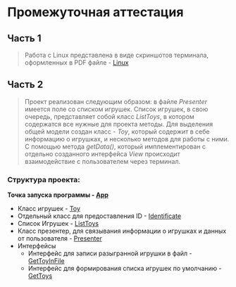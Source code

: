 # Промежуточная аттестация
## Часть 1
> Работа с Linux представлена в виде скриншотов
> терминала, оформленных в PDF файле - [Linux](Linux/WorkWithLinux.pdf)
## Часть 2
> Проект реализован следующим образом: в файле *Presenter* 
> имеется поле со списком игрушек. Список игрушек, в свою очередь,
> представляет собой класс *ListToys*, в котором содержатся все нужные для проекта методы.
> Для выделения общей модели  создан класс - *Toy*, который содержит в себе информацию о игрушках, и несколько методов
> для работы с ними.
> С помощью метода *getData()*, который имплементирован с отдельно созданного интерфейса
>*View* происходит взаимодействие с пользователем через терминал. 

### Структура проекта:
**Точка запуска программы - [App](App.java)**
* Класс игрушек - [Toy](Model/Toy.java)
* Отдельный класс для предоставления ID - [Identificate](Model/Identificate.java)
* Список Игрушек - [ListToys](Model/ListToys.java)
* Класс презентер, для связывания информации о игрушках и данных от пользователя - [Presenter](Presenter/Presenter.java)
* Интерфейсы
  * Интерфейс для записи разыгранной игрушки в файл - [GetToyInFile](Interfaces/GetToyInFile.java)
  * Интерфейс для формирования списка игрушек по умолчанию - [GetToys](Interfaces/GetToys.java)


